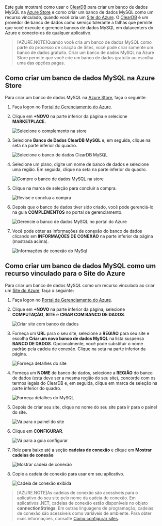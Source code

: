 Este guia mostrará como usar o [ClearDB] para criar um banco de dados MySQL na [Azure Store] e como criar um banco de dados MySQL como um recurso vinculado, quando você cria um [Site do Azure][waws]. O [ClearDB] é um provedor de banco de dados como serviço tolerante a falhas que permite que você execute e gerencie bancos de dados MySQL em datacenters do Azure e conecte-os de qualquer aplicativo.

> [AZURE.NOTE]Quando você cria um banco de dados MySQL como parte do processo de criação de Sites, você pode criar somente um banco de dados gratuito. Criar um banco de dados MySQL na Azure Store permite que você crie um banco de dados gratuito ou escolha uma das opções pagas.

## Como criar um banco de dados MySQL na Azure Store

Para criar um banco de dados MySQL na [Azure Store], faça o seguinte:

1. Faça logon no [Portal de Gerenciamento do Azure][portal].
2. Clique em **+NOVO** na parte inferior da página e selecione **MARKETPLACE**.

	![Selecione o complemento na store](./media/create-mysql-db/select-store.png)

3. Selecione **Banco de Dados ClearDB MySQL** e, em seguida, clique na seta na parte inferior do quadro.

	![Selecione o banco de dados ClearDB MySQL](./media/create-mysql-db/select-cleardb-mysql.png)

4. Selecione um plano, digite um nome de banco de dados e selecione uma região. Em seguida, clique na seta na parte inferior do quadro.

	![Compre o banco de dados MySQL na store](./media/create-mysql-db/purchase-mysql.png)

5. Clique na marca de seleção para concluir a compra.

	![Revise e conclua a compra](./media/create-mysql-db/complete-mysql-purchase.png)

6. Depois que o banco de dados tiver sido criado, você pode gerenciá-lo na guia **COMPLEMENTOS** no portal de gerenciamento.

	![Gerencie o banco de dados MySQL no portal do Azure](./media/create-mysql-db/manage-mysql-add-on.png)

7. Você pode obter as informações de conexão do banco de dados clicando em **INFORMAÇÕES DE CONEXÃO** na parte inferior da página (mostrada acima).

	![Informações de conexão do MySql](./media/create-mysql-db/mysql-conn-info.png)


## Como criar um banco de dados MySQL como um recurso vinculado para o Site do Azure

Para criar um banco de dados MySQL como um recurso vinculado ao criar um [Site do Azure][waws], faça o seguinte:

1. Faça logon no [Portal de Gerenciamento do Azure][portal].
2. Clique em **+NOVO** na parte inferior da página, selecione **COMPUTAÇÃO**, **SITE** e **CRIAR COM BANCO DE DADOS**.

	![Criar site com banco de dados](./media/create-mysql-db/custom_create.png)

3. Forneça um **URL** para o seu site, selecione a **REGIÃO** para seu site e escolha **Criar um novo banco de dados MySQL** na lista suspensa **BANCO DE DADOS**. Opcionalmente, você pode substituir o nome padrão pela cadeia de conexão. Clique na seta na parte inferior da página.

	![Forneça detalhes do site](./media/create-mysql-db/provide-website-details.png)

4. Forneça um **NOME** de banco de dados, selecione a **REGIÃO** do banco de dados (esta deve ser a mesma região do seu site), concorde com os termos legais do ClearDB e, em seguida, clique em marca de seleção na parte inferior do quadro.

	![Forneça detalhes do MySQL](./media/create-mysql-db/provide-mysql-details.png)

5. Depois de criar seu site, clique no nome do seu site para ir para o painel do site.

	![Vá para o painel do site](./media/create-mysql-db/go-to-website-dashboard.png)

6. Clique em **CONFIGURAR**.

	![Vá para a guia configurar](./media/create-mysql-db/go-to-configure-tab.png)

7. Role para baixo até a seção **cadeias de conexão** e clique em **Mostrar cadeias de conexão**

	![Mostrar cadeia de conexão](./media/create-mysql-db/show-conn-string.png)

8. Copie a cadeia de conexão para usar em seu aplicativo.

	![Cadeia de conexão exibida](./media/create-mysql-db/shown-conn-string.png)

> [AZURE.NOTE]As cadeias de conexão são acessíveis para o aplicativo do seu site pelo nome da cadeia de conexão. Em aplicativos .NET, cadeias de conexão estão disponíveis no objeto **connectionStrings**. Em outras linguagens de programação, cadeias de conexão são acessíveis como variáveis de ambiente. Para obter mais informações, consulte [Como configurar sites][configure].

[ClearDB]: http://www.cleardb.com/
[waws]: /documentation/services/web-sites/
[Azure Store]: ../articles/store.md
[portal]: http://manage.windowsazure.com
[configure]: ../article/app-service-web/web-sites-configure.md

<!---HONumber=Oct15_HO3-->